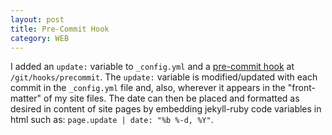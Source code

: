 ```yaml
---
layout: post
title: Pre-Commit Hook
category: WEB
---
```


I added an ```update:``` variable to ```_config.yml``` and a [pre-commit hook](https://stackoverflow.com/questions/14978474/how-to-show-the-modification-date-of-a-file-in-jekyll) at ```/git/hooks/precommit```. The ```update:``` variable is modified/updated with each commit in the ```_config.yml``` file and, also, wherever it appears in the "front-matter" of my site files.
The date can then be placed and formatted as desired in content of site pages by embedding jekyll-ruby code variables  in html such as: ``` page.update | date: "%b %-d, %Y" ```.